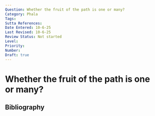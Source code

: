 ```yaml
---
Question: Whether the fruit of the path is one or many?
Category: Phala
Tags: 
Sutta References: 
Date Entered: 10-6-25
Last Revised: 10-6-25
Review Status: Not started
Level: 
Priority: 
Number: 
Draft: true
---
```


# Whether the fruit of the path is one or many?

## Bibliography

<!-- 

Notes:



-->